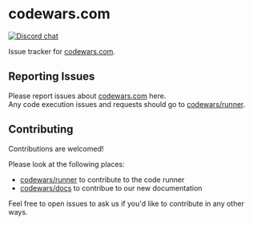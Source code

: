 # codewars.com

[![Discord chat](https://img.shields.io/discord/846624424199061524.svg?logo=discord&style=flat)](https://discord.gg/7U9t33jrgG)

Issue tracker for [codewars.com].

## Reporting Issues

Please report issues about [codewars.com] here.  
Any code execution issues and requests should go to [codewars/runner][runner].

## Contributing

Contributions are welcomed!

Please look at the following places:

- [codewars/runner][runner] to contribute to the code runner
- [codewars/docs][docs] to contribue to our new documentation

Feel free to open issues to ask us if you'd like to contribute in any other ways.

[codewars.com]: https://www.codewars.com
[runner]: https://github.com/codewars/runner
[docs]: https://github.com/codewars/docs
